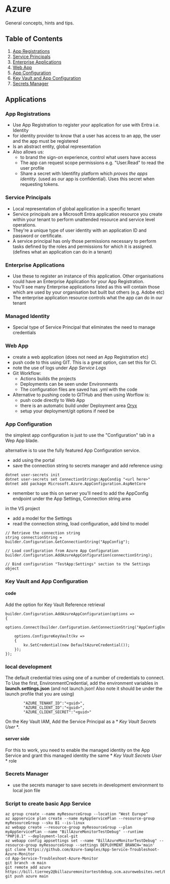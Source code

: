 # Azure
General concepts, hints and tips.

## Table of Contents
1. [App Registrations](#appregistrations)
2. [Service Principals](#ServicePrincipals)
3. [Enterprise Applications](#EnterpriseApplications)
4. [Web App](#WebApp)
5. [App Configuration](#AppConfiguration)
6. [Key Vault and App Configuration](#KeyVaultandAppConfiguration)
7. [Secrets Manager](#SecretsManager)

## Applications

<a name="appregistrations" />

### App Registrations
- Use App Registration to register *your* application for use with Entra i.e. Identity
- for identity provider to know that a user has access to an app, the user and the app must be registered
- Is an abstract entity, global representation
- Also allows us:
  -  to brand the sign-on experience, control what users have access
  - The app can request scope permissions e.g. "User.Read" to read the user profile
  - Share a secret with Identifity platform which *proves the apps identity*. (used as our app is confidential). Uses this secret when requesting tokens.

<a name="ServicePrincipals" />

### Service Principals
- Local representation of global application in a specific tenant
- Service principals are a Microsoft Entra application resource you create within your tenant to perform unattended resource and service level operations.
- They're a unique type of user identity with an application ID and password or certificate.
- A service principal has only those permissions necessary to perform tasks defined by the roles and permissions for which it is assigned. (defines what an application can do in a tenant)

<a name="EnterpriseApplications" />

### Enterprise Applications
- Use these to register an instance of this application. Other organisations could have an Enterprise Application for your App Registration.
- You'll see many Enterprise applications listed as this will contain those which are used by your organisation but built but others (e.g. Adobe etc)
- The enterprise application resource controls what the app can do in our tenant

<a name="WebApp" />

### Managed Identity
- Special type of Service Principal that eliminates the need to manage credentials


### Web App
- create a web application (does not need an App Registration etc)
- push code to this using GIT. This is a great option, can set this for CI.
- note the use of logs under *App Service Logs*
- Git Workflow:
  - Actions builds the projects
  - Deployments can be seen under Environments
  - The configuration files are saved has .yml with the code
- Alternative to pushing code to GITHub and then using Worflow is:
  - push code directly to Web App
  - there is an automatic build under Deployment area [Oryx](https://github.com/microsoft/Oryx/tree/main)
  - setup your deployment/git options if need be 

<a name="AppConfiguration" />

### App Configuration
the simplest app configuration is just to use the "Configuration" tab in a Wep App blade.

alternative is to use the fully featured App Configuration service.
- add using the portal
- save the connection string to secrets manager and add reference using:
 ```
dotnet user-secrets init
dotnet user-secrets set ConnectionStrings:AppCondig "<url here>"
dotnet add package Microsoft.Azure.AppConfiguration.AspNetCore
```
- remember to use this on server you'll need to add the AppConfig endpoint under the App Settings, Connection string area

in the VS project
- add a model for the Settings
- read the connection string, load configuration, add bind to model
```
// Retrieve the connection string
string connectionString = builder.Configuration.GetConnectionString("AppConfig");

// Load configuration from Azure App Configuration
builder.Configuration.AddAzureAppConfiguration(connectionString);

// Bind configuration "TestApp:Settings" section to the Settings object
```

<a name="KeyVaultandAppConfiguration" />

### Key Vault and App Configuration
#### code
Add the option for Key Vault Reference retrieval
```
builder.Configuration.AddAzureAppConfiguration(options =>
{
    options.Connect(builder.Configuration.GetConnectionString("AppConfigEndPoint"));

    options.ConfigureKeyVault(kv =>
    {
        kv.SetCredential(new DefaultAzureCredential());
    });
});
```

### local development
The default credential tries using one of a number of credentials to connect. 
To Use the first, EnvironmentCredential, add the environment variables in **launch.settings.json** (and not launch.json! Also note it should be under the launch profile that you are using)
```
        "AZURE_TENANT_ID":"<guid>",
        "AZURE_CLIENT_ID":"<guid>",
        "AZURE_CLIENT_SECRET":"<guid>"
```
On the Key Vault IAM, Add the Service Principal as a * *Key Vault Secrets User* *. 

#### server side
For this to work, you need to enable the managed identity on the App Service and grant this managed identity the same * *Key Vault Secrets User* * role

<a name="Secrets Manager" />

### Secrets Manager
- use the secrets manager to save secrets in development environment to local json file

### Script to create basic App Service
```
az group create --name myResourceGroup --location "West Europe"
az appservice plan create --name myAppServicePlan --resource-group myResourceGroup --sku B1 --is-linux
az webapp create --resource-group myResourceGroup --plan myAppServicePlan --name "BillAzureMonitorTestDebug" --runtime "PHP|8.1" --deployment-local-git
az webapp config appsettings set --name "BillAzureMonitorTestDebug" --resource-group myResourceGroup --settings DEPLOYMENT_BRANCH='main'
git clone https://github.com/Azure-Samples/App-Service-Troubleshoot-Azure-Monitor
cd App-Service-Troubleshoot-Azure-Monitor
git branch -m main
git remote add azure https://bill.tierney2@billazuremonitortestdebug.scm.azurewebsites.net/BillAzureMonitorTestDebug.git
git push azure main
```
